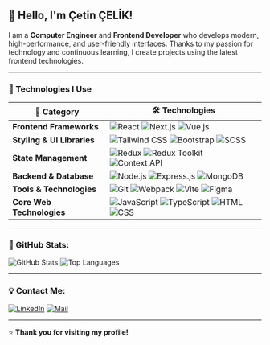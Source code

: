 ## 👋 Hello, I'm Çetin ÇELİK!  

I am a **Computer Engineer** and **Frontend Developer** who develops modern, high-performance, and user-friendly interfaces. Thanks to my passion for technology and continuous learning, I create projects using the latest frontend technologies.  

---

### 🚀 Technologies I Use

| 🚀 **Category** | 🛠 **Technologies** |
|--------------|----------------|
| **Frontend Frameworks** | ![React](https://img.shields.io/badge/React-000?style=for-the-badge&logo=react&logoColor=61DAFB) ![Next.js](https://img.shields.io/badge/Next.js-000?style=for-the-badge&logo=next.js&logoColor=white) ![Vue.js](https://img.shields.io/badge/Vue.js-000?style=for-the-badge&logo=vue.js&logoColor=4FC08D) |
| **Styling & UI Libraries** | ![Tailwind CSS](https://img.shields.io/badge/Tailwind_CSS-000?style=for-the-badge&logo=tailwind-css&logoColor=38B2AC) ![Bootstrap](https://img.shields.io/badge/Bootstrap-000?style=for-the-badge&logo=bootstrap&logoColor=7952B3) ![SCSS](https://img.shields.io/badge/SCSS-000?style=for-the-badge&logo=sass&logoColor=CC6699) |
| **State Management** | ![Redux](https://img.shields.io/badge/Redux-000?style=for-the-badge&logo=redux&logoColor=764ABC) ![Redux Toolkit](https://img.shields.io/badge/Redux_Toolkit-000?style=for-the-badge&logo=redux&logoColor=764ABC)  ![Context API](https://img.shields.io/badge/Context_API-000?style=for-the-badge&logo=react&logoColor=61DAFB) |
| **Backend & Database** | ![Node.js](https://img.shields.io/badge/Node.js-000?style=for-the-badge&logo=node.js&logoColor=339933) ![Express.js](https://img.shields.io/badge/Express.js-000?style=for-the-badge&logo=express&logoColor=white) ![MongoDB](https://img.shields.io/badge/MongoDB-000?style=for-the-badge&logo=mongodb&logoColor=47A248) |
| **Tools & Technologies** | ![Git](https://img.shields.io/badge/Git-000?style=for-the-badge&logo=git&logoColor=F05032) ![Webpack](https://img.shields.io/badge/Webpack-000?style=for-the-badge&logo=webpack&logoColor=8DD6F9) ![Vite](https://img.shields.io/badge/Vite-000?style=for-the-badge&logo=vite&logoColor=646CFF) ![Figma](https://img.shields.io/badge/Figma-000?style=for-the-badge&logo=figma&logoColor=F24E1E) |
| **Core Web Technologies** | ![JavaScript](https://img.shields.io/badge/JavaScript-000?style=for-the-badge&logo=javascript&logoColor=F7DF1E) ![TypeScript](https://img.shields.io/badge/TypeScript-000?style=for-the-badge&logo=typescript&logoColor=3178C6) ![HTML](https://img.shields.io/badge/HTML-000?style=for-the-badge&logo=html5&logoColor=E34F26) ![CSS](https://img.shields.io/badge/CSS-000?style=for-the-badge&logo=css3&logoColor=1572B6) |

---

### 📌 GitHub Stats:

![GitHub Stats](https://github-readme-stats.vercel.app/api?username=cetincelik&show_icons=true&theme=radical)
![Top Languages](https://github-readme-stats.vercel.app/api/top-langs/?username=cetincelik&layout=compact&theme=radical)

---

### 💡 Contact Me:

[![LinkedIn](https://img.shields.io/badge/LinkedIn-000?style=for-the-badge&logo=linkedin&logoColor=0A66C2)](https://www.linkedin.com/in/cetincelik1/)
[![Mail](https://img.shields.io/badge/E--Mail-000?style=for-the-badge&logo=gmail&logoColor=D14836)](mailto:cetincelik0@outlook.com)

---

⭐️ **Thank you for visiting my profile!**












